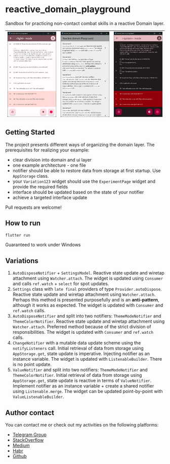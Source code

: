 # reactive_domain_playground

Sandbox for practicing non-contact combat skills in a reactive Domain layer.

| ![](res/logs_view.png) | ![](res/main_screen.png) | ![](res/logs_view_dark.png) |
|------------------------|--------------------------|-----------------------------|


## Getting Started

The project presents different ways of organizing the domain layer. The prerequisites for realizing your example:
- clear division into domain and ui layer
- one example architecture - one file
- notifier should be able to restore data from storage at first startup. Use `AppStorage` class.
- your `Variation123` widget should use the `ExperimentPage` widget and provide the required fields
- interface should be updated based on the state of your notifier
- achieve a targeted interface update

Pull requests are welcome!

## How to run

```shell
flutter run
```

Guaranteed to work under Windows

## Variations

1. `AutoDisposeNotifier` + `SettingsModel`. Reactive state update and wiretap attachment using `Watcher.attach`. The widget is updated using `Consumer` and calls `ref.watch` + `select` for spot updates.
2. `Settings` class with `late final` providers of type `Provider.autoDispose`. Reactive state update and wiretap attachment using `Watcher.attach`. Perhaps this method is presented purposefully and is an **anti-pattern**, although it works as expected. The widget is updated with `Consumer` and `ref.watch` calls.
3. `AutoDisposeNotifier` and split into two notifiers: `ThemeModeNotifier` and `ThemeColorNotifier`. Reactive state update and wiretap attachment using `Watcher.attach`. Preferred method because of the strict division of responsibilities. The widget is updated with `Consumer` and `ref.watch` calls.
4. `ChangeNotifier` with a mutable data update scheme using the `notifyListeners` call. Initial retrieval of data from storage using `AppStorage.get`, state update is imperative. Injecting notifier as an instance variable. The widget is updated with `ListenableBuilder`. There is no point update.
5. `ValueNotifier` and split into two notifiers: `ThemeModeNotifier` and `ThemeColorNotifier`. Initial retrieval of data from storage using `AppStorage.get`, state update is reactive in terms of `ValueNotifier`. Implement notifier as an instance variable + create a shared notifier using `Listenable.merge`. The widget can be updated point-by-point with `ValueListenableBuilder`.

## Author contact

You can contact me or check out my activities on the following platforms:

- [Telegram Group](https://t.me/+AkGV73kZi_Q1YTMy)
- [StackOverflow](https://stackoverflow.com/users/17991131/ruble)
- [Medium](https://medium.com/@pack.ruble)
- [Habr](https://habr.com/ru/users/PackRuble/)
- [Github](https://github.com/PackRuble)